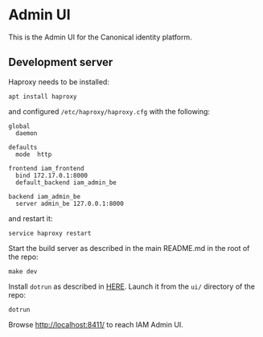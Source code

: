 # Admin UI

This is the Admin UI for the Canonical identity platform.

## Development server

Haproxy needs to be installed:

```shell
apt install haproxy
```

and configured `/etc/haproxy/haproxy.cfg` with the following:

```text
global
  daemon

defaults
  mode  http

frontend iam_frontend
  bind 172.17.0.1:8000
  default_backend iam_admin_be

backend iam_admin_be
  server admin_be 127.0.0.1:8000
```

and restart it:

```shell
service haproxy restart
```

Start the build server as described in the main README.md in the root of the
repo:

```shell
make dev
```

Install `dotrun` as described
in [HERE](https://github.com/canonical/dotrun#installation).
Launch it from
the `ui/` directory of the repo:

```shell
dotrun
```

Browse <http://localhost:8411/> to reach IAM Admin UI.
